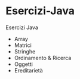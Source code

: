 # Esercizi-Java
Esercizi Java

 - Array
 - Matrici
 - Stringhe
 - Ordinamento & Ricerca
 - Oggetti
 - Ereditarietà
